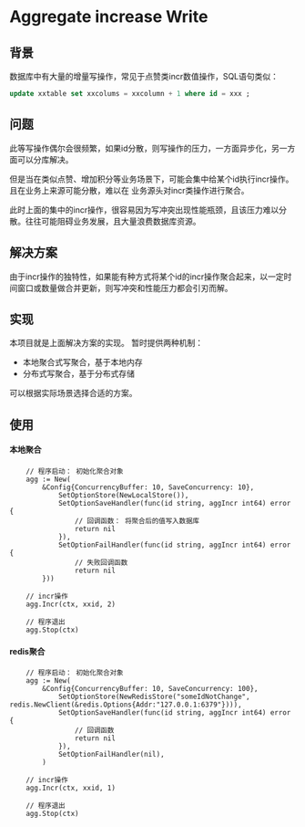 # Aggregate increase Write
## 背景
数据库中有大量的增量写操作，常见于点赞类incr数值操作，SQL语句类似：
```SQL
update xxtable set xxcolums = xxcolumn + 1 where id = xxx ;

```
## 问题
此等写操作偶尔会很频繁，如果id分散，则写操作的压力，一方面异步化，另一方面可以分库解决。

但是当在类似点赞、增加积分等业务场景下，可能会集中给某个id执行incr操作。且在业务上来源可能分散，难以在
业务源头对incr类操作进行聚合。

此时上面的集中的incr操作，很容易因为写冲突出现性能瓶颈，且该压力难以分散。往往可能阻碍业务发展，且大量浪费数据库资源。

## 解决方案
由于incr操作的独特性，如果能有种方式将某个id的incr操作聚合起来，以一定时间窗口或数量做合并更新，则写冲突和性能压力都会引刃而解。

## 实现
本项目就是上面解决方案的实现。 暂时提供两种机制：
- 本地聚合式写聚合，基于本地内存
- 分布式写聚合，基于分布式存储

可以根据实际场景选择合适的方案。

## 使用
#### 本地聚合
```golang
    // 程序启动： 初始化聚合对象
    agg := New(
	    &Config{ConcurrencyBuffer: 10, SaveConcurrency: 10},
            SetOptionStore(NewLocalStore()),
            SetOptionSaveHandler(func(id string, aggIncr int64) error {
                // 回调函数： 将聚合后的值写入数据库
                return nil
            }),
            SetOptionFailHandler(func(id string, aggIncr int64) error {
                // 失败回调函数
                return nil
        }))
        
	// incr操作
    agg.Incr(ctx, xxid, 2)
    
    // 程序退出
    agg.Stop(ctx)
```

#### redis聚合
```golang
    // 程序启动： 初始化聚合对象
    agg := New(
		&Config{ConcurrencyBuffer: 10, SaveConcurrency: 100},
		    SetOptionStore(NewRedisStore("someIdNotChange", redis.NewClient(&redis.Options{Addr:"127.0.0.1:6379"}))),
		    SetOptionSaveHandler(func(id string, aggIncr int64) error {
                // 回调函数
				return nil
			}),
			SetOptionFailHandler(nil),
		)
    
    // incr操作
    agg.Incr(ctx, xxid, 1)
    
    // 程序退出
    agg.Stop(ctx)
```